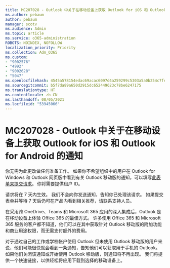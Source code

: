 ```yaml
---
title: MC207028 - Outlook 中关于在移动设备上获取 Outlook for iOS 和 Outlook for Android 的通知
ms.author: pebaum
author: pebaum
manager: scotv
ms.audience: Admin
ms.topic: article
ms.service: o365-administration
ROBOTS: NOINDEX, NOFOLLOW
localization_priority: Priority
ms.collection: Adm_O365
ms.custom:
- "9002576"
- "4992"
- "9002628"
- "5047"
ms.openlocfilehash: 4545a578154edac69acac6097d4a259299c5303a5a0b254c7fe0c57869b7bcab
ms.sourcegitcommit: b5f7da89a650d2915dc652449623c78be6247175
ms.translationtype: HT
ms.contentlocale: zh-CN
ms.lasthandoff: 08/05/2021
ms.locfileid: "53945066"
---
```

# <a name="mc207028---notifications-in-outlook-to-obtain-outlook-for-ios-and-android-on-mobile-devices"></a>MC207028 - Outlook 中关于在移动设备上获取 Outlook for iOS 和 Outlook for Android 的通知

你无需为此更改做任何准备工作。 如果你不希望组织中的用户在 Outlook for Windows 和 Outlook 网页版中看到有关 Outlook 移动版的通知，可以填写[此表单来提交请求](https://aka.ms/MC207028)。 你将需要提供租户 ID。 

请求将在 7 天内生效。 我们不会向你发送通知，告知你已处理该请求。 如果提交表单并等待 7 天后仍可在产品内看到相关推荐，请联系支持人员。

在采用跨 OneDrive、Teams 和 Microsoft 365 应用的深入集成后，Outlook 是在移动设备上体验 Office 365 的最佳方式。 许多使用 Office 365 和 Microsoft 365 服务的客户都不知道，他们可以在其中获取针对 Outlook 移动版的附加功能和商业用途权限，而无需支付额外的费用。

对于通过自己的工作或学校帐户使用 Outlook 但未使用 Outlook 移动版的用户来说，他们可能很快就会看到一条通知，告知他们可以获取用于手机的 Outlook。 如果他们关闭该通知或开始使用 Outlook 移动版，则通知将不再出现。 我们将提供一个快速链接，以供轻松将应用下载到选择的移动设备上。
